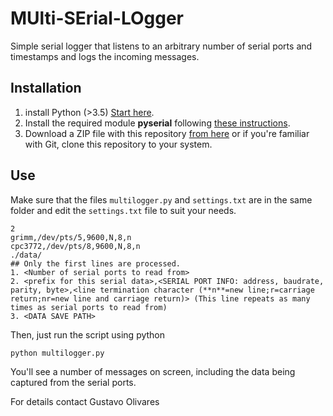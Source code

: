 # MUlti-SErial-LOgger
Simple serial logger that listens to an arbitrary number of serial ports and timestamps and logs the incoming messages.

## Installation
1. install Python (>3.5) [Start here](https://www.python.org/about/gettingstarted/).
2. Install the required module **pyserial** following [these instructions](https://github.com/pyserial/pyserial).
3. Download a ZIP file with this repository [from here](https://github.com/guolivar/multi-serial-logger/archive/master.zip) or if you're familiar with Git, clone this repository to your system.

## Use
Make sure that the files `multilogger.py` and `settings.txt` are in the same folder and edit the `settings.txt` file to suit your needs.

```
2
grimm,/dev/pts/5,9600,N,8,n
cpc3772,/dev/pts/8,9600,N,8,n
./data/
## Only the first lines are processed.
1. <Number of serial ports to read from>
2. <prefix for this serial data>,<SERIAL PORT INFO: address, baudrate, parity, byte>,<line termination character (**n**=new line;r=carriage return;nr=new line and carriage return)> (This line repeats as many times as serial ports to read from)
3. <DATA SAVE PATH>
```
Then, just run the script using python
```bash
python multilogger.py
```
You'll see a number of messages on screen, including the data being captured from the serial ports.


For details contact Gustavo Olivares